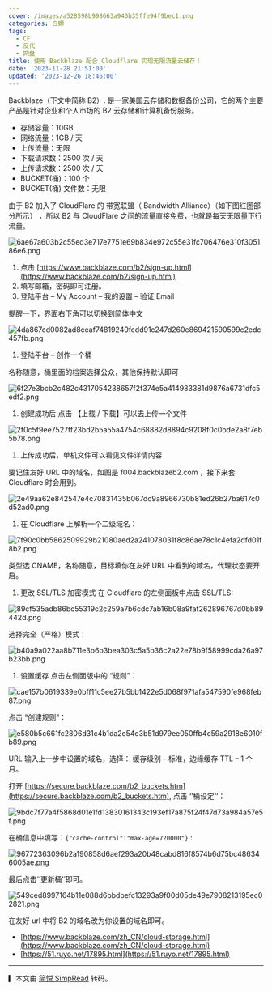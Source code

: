 ```yaml
---
cover: /images/a528598b998663a940b35ffe94f9bec1.png
categories: 白嫖
tags:
  - CF
  - 反代
  - 网盘
title: 使用 Backblaze 配合 Cloudflare 实现无限流量云储存！
date: '2023-11-28 21:51:00'
updated: '2023-12-26 18:46:00'
---
```


Backblaze（下文中简称 B2）. 是一家美国云存储和数据备份公司，它的两个主要产品是针对企业和个人市场的 B2 云存储和计算机备份服务。

- 存储容量：10GB
- 网络流量：1GB / 天
- 上传流量：无限
- 下载请求数：2500 次 / 天
- 上传请求数：2500 次 / 天
- BUCKET(桶)：100 个
- BUCKET(桶) 文件数：无限

由于 B2 加入了 CloudFlare 的 带宽联盟（ Bandwidth Alliance）（如下图红圈部分所示） ，所以 B2 与 CloudFlare 之间的流量直接免费，也就是每天无限量下行流量。


![6ae67a603b2c55ed3e717e7751e69b834e972c55e31fc706476e310f305186e6.png](/images/a4885fcb910ec9bb6e944061c7874229.png)

1. 点击 [https://www.backblaze.com/b2/sign-up.html](https://www.backblaze.com/b2/sign-up.html)
2. 填写邮箱，密码即可注册。
3. 登陆平台 – My Account – 我的设置 – 验证 Email

提醒一下，界面右下角可以切换到简体中文


![4da867cd0082ad8ceaf74819240fcdd91c247d260e869421590599c2edc457fb.png](/images/16154fed9b045ec626551653510fd14b.png)

1. 登陆平台 – 创作一个桶

名称随意，桶里面的档案选择公众，其他保持默认即可


![6f27e3bcb2c482c4317054238657f2f374e5a414983381d9876a6731dfc5edf2.png](/images/959bde64221867714d07b35e41df1985.png)

1. 创建成功后 点击 【上载 / 下载】可以去上传一个文件

![2f0c5f9ee7527ff23bd2b5a55a4754c68882d8894c9208f0c0bde2a8f7eb5b78.png](/images/e5e3581d29debafaa54a4eb3f6421a7c.png)

1. 上传成功后，单机文件可以看见文件详情内容

要记住友好 URL 中的域名，如图是 f004.backblazeb2.com ，接下来套 Cloudflare 时会用到。


![2e49aa62e842547e4c70831435b067dc9a8966730b81ed26b27ba617c0d52ad0.png](/images/72c2a3c1e08698abebfa57f955a9e9a9.png)

1. 在 Cloudflare 上解析一个二级域名：

![7f90c0bb5862509929b21080aed2a241078031f8c86ae78c1c4efa2dfd01f8b2.png](/images/3dd26507dd457a631b7cbf7806c7a9cf.png)


类型选 CNAME，名称随意，目标填你在友好 URL 中看到的域名，代理状态要开启。

1. 更改 SSL/TLS 加密模式
在 Cloudflare 的左侧面板中点击 SSL/TLS:

![89cf535adb86bc55319c2c259a7b6cdc7ab16b08a9faf262896767d0bb89442d.png](/images/c7076caedbe39c41bb06b8fcd4d74ae6.png)


选择完全（严格）模式：


![b40a9a022aa8b711e3b6b3bea303c5a5b36c2a22e78b9f58999cda26a97b23bb.png](/images/5d5ec6144016527d58f4e3c4d428ec21.png)

1. 设置缓存
点击左侧面版中的 “规则”：

![cae157b0619339e0bff11c5ee27b5bb1422e5d068f971afa547590fe968feb87.png](/images/2f860277f76f5b9abfb3650c02481381.png)


点击 “创建规则”：


![e580b5c661fc2806d31c4b1da2e54e3b51d979ee050ffb4c59a2918e6010fb89.png](/images/146e079b6abe2b110f10a9bb61ee9d45.png)


URL 输入上一步中设置的域名，选择： 缓存级别 – 标准，边缘缓存 TTL – 1 个月。


打开 [https://secure.backblaze.com/b2_buckets.htm](https://secure.backblaze.com/b2_buckets.htm), 点击 ‘’桶设定‘’：


![9bdc7f77a4f5868d01e1fd13830161343c193ef17a875f24f47d73a984a57e5f.png](/images/c29bf60123fda1a758d270dbb692b4dd.png)


在桶信息中填写：`{"cache-control":"max-age=720000"}` :


![96772363096b2a190858d6aef293a20b48cabd816f8574b6d75bc486346005ae.png](/images/b2c44dc13690c38eb855c49444ce290b.png)


最后点击‘’更新桶‘’即可。


![549ced8997164b11e088d6bbdbefc13293a9f00d05de49e7908213195ec02821.png](/images/e165faaefed8349cd1e6972eb13047a9.png)


在友好 url 中将 B2 的域名改为你设置的域名即可。

- [https://www.backblaze.com/zh_CN/cloud-storage.html](https://www.backblaze.com/zh_CN/cloud-storage.html)
- [https://51.ruyo.net/17895.html](https://51.ruyo.net/17895.html)

---


▎本文由 [简悦 SimpRead](https://simpread.pro/) 转码。


